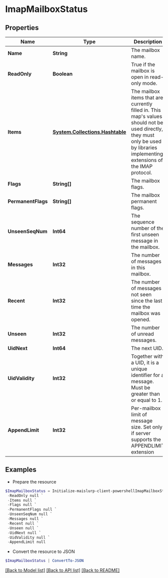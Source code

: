 # ImapMailboxStatus
## Properties

Name | Type | Description | Notes
------------ | ------------- | ------------- | -------------
**Name** | **String** | The mailbox name. | 
**ReadOnly** | **Boolean** | True if the mailbox is open in read-only mode. | 
**Items** | [**System.Collections.Hashtable**](SystemCollectionsHashtable) | The mailbox items that are currently filled in. This map&#39;s values should not be used directly, they must only be used by libraries implementing extensions of the IMAP protocol. | 
**Flags** | **String[]** | The mailbox flags. | 
**PermanentFlags** | **String[]** | The mailbox permanent flags. | 
**UnseenSeqNum** | **Int64** | The sequence number of the first unseen message in the mailbox. | 
**Messages** | **Int32** | The number of messages in this mailbox. | 
**Recent** | **Int32** | The number of messages not seen since the last time the mailbox was opened. | 
**Unseen** | **Int32** | The number of unread messages. | 
**UidNext** | **Int64** | The next UID. | 
**UidValidity** | **Int32** | Together with a UID, it is a unique identifier for a message. Must be greater than or equal to 1. | 
**AppendLimit** | **Int32** | Per-mailbox limit of message size. Set only if server supports the APPENDLIMIT extension | [optional] 

## Examples

- Prepare the resource
```powershell
$ImapMailboxStatus = Initialize-maislurp-client-powershellImapMailboxStatus  -Name null `
 -ReadOnly null `
 -Items null `
 -Flags null `
 -PermanentFlags null `
 -UnseenSeqNum null `
 -Messages null `
 -Recent null `
 -Unseen null `
 -UidNext null `
 -UidValidity null `
 -AppendLimit null
```

- Convert the resource to JSON
```powershell
$ImapMailboxStatus | ConvertTo-JSON
```

[[Back to Model list]](../README#documentation-for-models) [[Back to API list]](../README#documentation-for-api-endpoints) [[Back to README]](../README)

